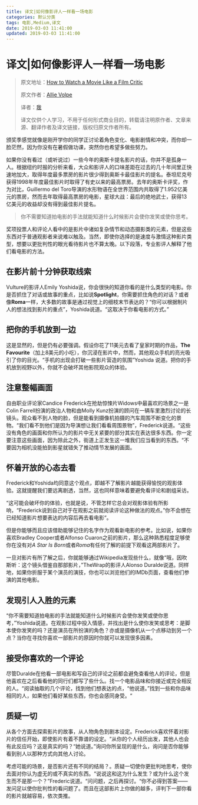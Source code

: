 ```yaml
---
title: 译文|如何像影评人一样看一场电影
categories: 默认分类
tags: 电影,Medium,译文
date: 2019-03-03 11:41:00
updated: 2019-03-03 11:41:00
---
```

# 译文|如何像影评人一样看一场电影

> 原文地址：[How to Watch a Movie Like a Film Critic](https://medium.com/s/story/how-to-watch-a-movie-like-a-film-critic-2caa4f359f79)
>
> 原文作者：[Allie Volpe](https://medium.com/@allieevolpe)
>
> 译者：[我](https://f00bar.cn)
>
> 译文仅供个人学习，不用于任何形式商业目的，转载请注明原作者、文章来源、翻译作者及译文链接，版权归原文作者所有。

​	颁奖季感觉就像是刚开学你的同学正讨论着角色变化、电影剧情和冲突，而你却一脸茫然，因为你没有在暑假做功课，突然你也希望多做些努力。

​	如果你没有看过（或听说过）一些今年的奥斯卡提名影片的话，你并不是孤身一人。根据纽约时报的分析来看，大众和影评人的口味差距在过去的几十年间里正快速地加大，取得年度最多票房的影片很少得到奥斯卡最佳影片的提名。泰坦尼克号获得1998年年度最佳影片时取得了有史以来的最高票房。去年的奥斯卡评奖，作为对比，Guillermo del Toro导演的水形物语在全世界范围内共取得了1.952亿美元的票房，然而去年取得最高票房的电影，星球大战：最后的绝地武士，获得13亿美元的收益却没有得到最佳影片提名。

> 你不需要知道拍电影的手法就能知道什么时候影片会使你发笑或使你思考。

​	奖项投票人和评论人看中的是影片中诸如复杂情节和动态摄影类的元素，但是这些东西对于普通观影者来说难以触及。当然，即使你选择的是速度与激情这种影片类型，想要以更批判性的眼光看待影片也不算太晚。以下段落，专业影评人解释了他们看电影的方法。

## 在影片前十分钟获取线索

Vulture的影评人Emily Yoshida说，你会很快的知道你看的是什么类型的电影。你是否抓住了对话或故事的重点，比如说**Spotlight**，你需要抓住角色的对话？或者像**Roma**一样，大多数的故事是通过视觉上的细枝末节表达的？“你可以根据制片人的想法找到影片的重点”，Yoshida说道。“这取决于你看电影的方式。”

## 把你的手机放到一边

这是显然的，但是仍有必要强调。假设你花了11美元去看了皇家时期的作品，**The Favourite**（加上8美元的小吃），你沉浸在影片中，然而，其他观众手机的亮光吸引了你的目光。“手机的出现会打破一些影片营造的氛围”Yoshida 说道。把你的手机放到视野以外，你就不会破坏其他影院观众的体验。

## 注意整幅画面

自由职业评论家Candice Frederick在抢劫惊悚片Widows中最喜欢的场景之一是Colin Farrell扮演的政治人物和由Molly Kunz扮演的顾问在一辆车里激烈讨论的长镜头。观众看不到人物的脸，但是能看到摄像机拍摄的汽车周围不断变化的景物。“我们看不到他们是因为导演想让我们看看周围景物”，Frederick说道。“这些没有角色的画面和你所认为的影片中无关紧要的部分其实在表达很多东西。你一定要注意这些画面，因为除此之外，街道上正发生这一堆我们应当看到的东西。“不要因为相机没能拍到影星就错失了推动情节发展的画面。

## 怀着开放的心态去看

Frederick和Yoshida均同意这个观点，即越不了解影片越能获得愉悦的观影体验。这就提醒我们要远离剧透，当然，这也同样意味着要避免看评论和剧组采访。

“这可能会破坏你的体验，也就是说，不管怎样它总会对观影体验有所影响，“Frederick说到自己对于在观影之前就阅读评论这种做法的观点。”你不会想在已经知道影片想要表达的内容后再去看电影“。

但是你能够而且应该借助能够记住的名字作为观看新电影的参考。比如说，如果你喜欢Bradley Cooper或者Alfonso Cuaron之前的影片，那么这种熟悉程度足够使你在没有对*A Star Is Born*或者*Roma*有任何了解的前提下观看这两部影片了。

一旦对影片有所了解之后，你就能够通过Wikipedia发现些什么，就像“哦，因吹斯听：这个镜头借鉴自那部影片，”TheWrap的影评人Alonso Duralde说道。同样地，如果你折服于某个演员的演技，你也可以浏览他们的IMDb页面，查看他们参演的其他电影。

## 发现引人入胜的元素

“你不需要知道拍电影的手法就能知道什么时候影片会使你发笑或使你思考，”Yoshida说道。在观影过程中投入情感，并找出是什么使你发笑或思考：是脚本使你发笑的吗？还是演员在所扮演的角色？亦或是摄像机从一个点移动到另一个点？当你在寻找你喜欢一部影片的原因时你就可以发现很多因素。

## 接受你喜欢的一个评论

尽管Duralde在他看一部电影和写自己的评论之前都会避免查看他人的评论，但是他喜欢在之后看看他的同行们都写了些什么。找一个电影品味和你接近或完全相反的人。“阅读抽取的几个评论，找到他们想表达的点，“他说道。”找到一些和你品味相同的人，如果他们看好某些东西，你也会感同身受。“

## 质疑一切

从各个方面去探索影片的故事，从人物角色到剧本设定。Frederick喜欢怀着对影片的信任开始，即使影片有着不靠谱的设定。“从你的个人经历出发，其他人也会有此反应吗？这是真实的吗？“她说道。”询问你所呈现的是什么，询问是否你能够看到别人以那种方式向其他人讨论。

考虑可能的场景，是否影片还有不同的结局？。质疑一切使你更批判地思考，使你去面对你认为虚无的或不真实的东西。“说说这和这为什么发生？或为什么这个发生而不是那一个？”Frederic说道。“问问题，之后再探讨。“你不必得到答案——发问足以使你批判性的看问题了。而且在这部影片上你做的越多，评判下一部你看的影片就越容易，依次类推。